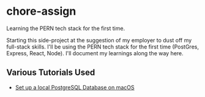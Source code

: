 # chore-assign

Learning the PERN tech stack for the first time.

Starting this side-project at the suggestion of my employer to dust off my full-stack skills. I'll be using the PERN tech stack for the first time (PostGres, Express, React, Node). I'll document my learnings along the way here.

## Various Tutorials Used
- [Set up a local PostgreSQL Database on macOS](https://www.youtube.com/watch?v=wTqosS71Dc4)